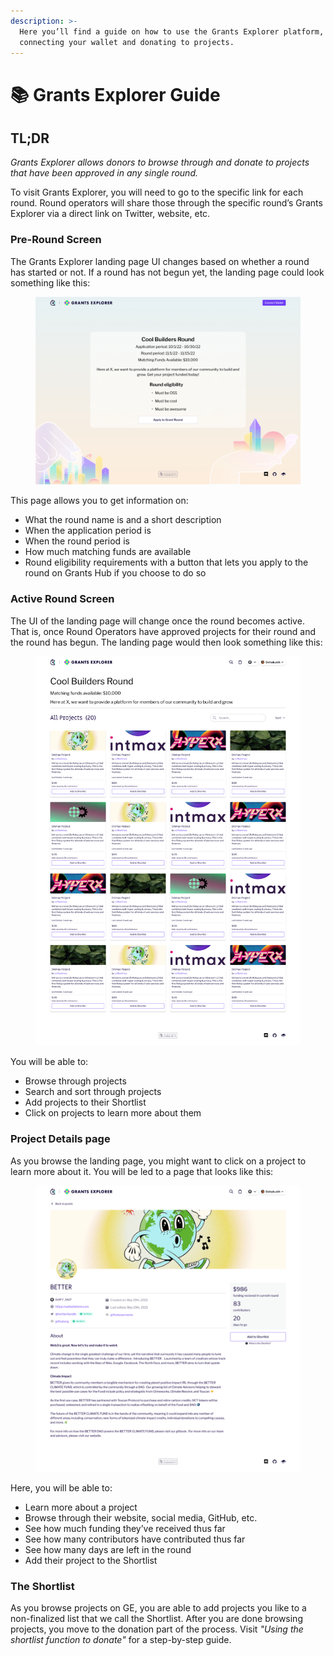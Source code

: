```yaml
---
description: >-
  Here you’ll find a guide on how to use the Grants Explorer platform, including
  connecting your wallet and donating to projects.
---
```


# 📚 Grants Explorer Guide

## TL;DR

_Grants Explorer allows donors to browse through and donate to projects that have been approved in any single round._

To visit Grants Explorer, you will need to go to the specific link for each round. Round operators will share those through the specific round’s Grants Explorer via a direct link on Twitter, website, etc.

### Pre-Round Screen

The Grants Explorer landing page UI changes based on whether a round has started or not. If a round has not begun yet, the landing page could look something like this:

<figure><img src="../../.gitbook/assets/App. landing.png" alt=""><figcaption></figcaption></figure>

This page allows you to get information on:

* What the round name is and a short description
* When the application period is
* When the round period is
* How much matching funds are available
* Round eligibility requirements with a button that lets you apply to the round on Grants Hub if you choose to do so

### Active Round Screen

The UI of the landing page will change once the round becomes active. That is, once Round Operators have approved projects for their round and the round has begun. The landing page would then look something like this:

<figure><img src="../../.gitbook/assets/Landing (2).png" alt=""><figcaption></figcaption></figure>

You will be able to:

* Browse through projects
* Search and sort through projects
* Add projects to their Shortlist
* Click on projects to learn more about them

### Project Details page

As you browse the landing page, you might want to click on a project to learn more about it. You will be led to a page that looks like this:

<figure><img src="../../.gitbook/assets/Project Details.png" alt=""><figcaption></figcaption></figure>

Here, you will be able to:

* Learn more about a project
* Browse through their website, social media, GitHub, etc.
* See how much funding they’ve received thus far
* See how many contributors have contributed thus far
* See how many days are left in the round
* Add their project to the Shortlist

### The Shortlist

As you browse projects on GE, you are able to add projects you like to a non-finalized list that we call the Shortlist. After you are done browsing projects, you move to the donation part of the process. Visit _"Using the shortlist function to donate"_ for a step-by-step guide.&#x20;
